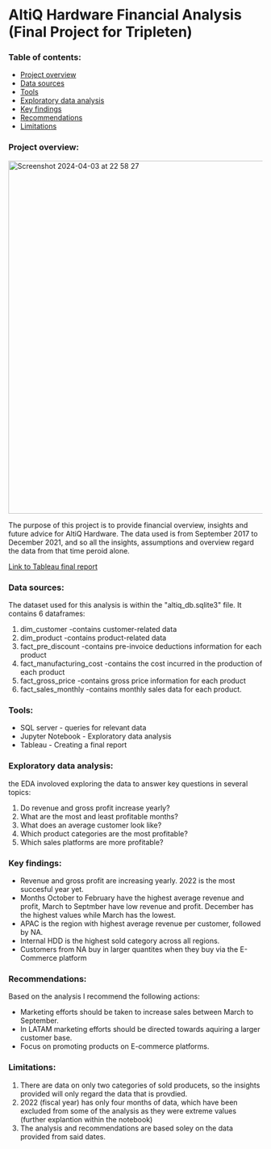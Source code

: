 # AltiQ Hardware Financial Analysis (Final Project for Tripleten)


### Table of contents:
- [Project overview](#project-overview)
- [Data sources](#data-sources)
- [Tools](#tools)
- [Exploratory data analysis](#exploratory-data-analysis)
- [Key findings](#key-findings)
- [Recommendations](#recommendations)
- [Limitations](#limitations)


### Project overview:

<img width="699" alt="Screenshot 2024-04-03 at 22 58 27" src="https://github.com/Hopethisisnttaken/finance_for_T10/assets/151781214/ea297b21-93fe-4e45-867c-202cc4a00f9d">


The purpose of this project is to provide financial overview, insights and future advice for AltiQ Hardware.
The data used is from September 2017 to December 2021, and so all the insights, assumptions and overview regard the data from that time peroid alone. 

[Link to Tableau final report](https://public.tableau.com/app/profile/omri.meir/viz/finalprojectdashboard_17102352479540/Dashboard1)

 ### Data sources: 

The dataset used for this analysis is within the "altiq_db.sqlite3" file. It contains 6 dataframes: 
  1. dim_customer -contains customer-related data
  2. dim_product -contains product-related data
  3. fact_pre_discount -contains pre-invoice deductions information for each product
  4. fact_manufacturing_cost -contains the cost incurred in the production of each product
  5. fact_gross_price -contains gross price information for each product
  6. fact_sales_monthly -contains monthly sales data for each product.

### Tools:

- SQL server - queries for relevant data
- Jupyter Notebook - Exploratory data analysis
- Tableau - Creating a final report


### Exploratory data analysis:

the EDA involoved exploring the data to answer key questions in several topics:
  1. Do revenue and gross profit increase yearly?
  2. What are the most and least profitable months? 
  3. What does an average customer look like?
  4. Which product categories are the most profitable?
  5. Which sales platforms are more profitable?


### Key findings:

- Revenue and gross profit are increasing yearly. 2022 is the most succesful year yet. 
- Months October to February have the highest average revenue and profit, March to Septmber have low revenue and profit. December has the highest values while March has the lowest.
- APAC is the region with highest average revenue per customer, followed by NA. 
- Internal HDD is the highest sold category across all regions.
- Customers from NA buy in larger quantites when they buy via the E- Commerce platform

### Recommendations:

Based on the analysis I recommend the following actions:
- Marketing efforts should be taken to increase sales between March to September.
- In LATAM marketing efforts should be directed towards aquiring a larger customer base.
- Focus on promoting products on E-commerce platforms.

 ### Limitations:

1. There are data on only two categories of sold producets, so the insights provided will only regard the data that is provdied.
2. 2022 (fiscal year) has only four months of data, which have been excluded from some of the analysis as they were extreme values (further explantion within the notebook)
3. The analysis and recommendations are based soley on the data provided from said dates. 



  
